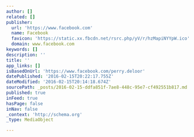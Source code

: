 ```yaml
---
author: []
related: []
publisher:
  url: 'https://www.facebook.com'
  name: Facebook
  favicon: 'https://static.xx.fbcdn.net/rsrc.php/yV/r/hzMapiNYYpW.ico'
  domain: www.facebook.com
keywords: []
description: ''
title: ''
app_links: []
isBasedOnUrl: 'https://www.facebook.com/perry.deloor'
datePublished: '2016-02-15T20:22:17.755Z'
dateModified: '2016-02-15T20:14:18.674Z'
sourcePath: _posts/2016-02-15-ddfa851f-7ae8-448c-95e7-cf492551b817.md
published: true
inFeed: true
hasPage: false
inNav: false
_context: 'http://schema.org'
_type: MediaObject

---
```


